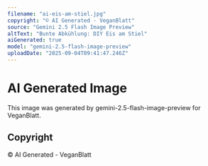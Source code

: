 ```yaml
---
filename: "ai-eis-am-stiel.jpg"
copyright: "© AI Generated - VeganBlatt"
source: "Gemini 2.5 Flash Image Preview"
altText: "Bunte Abkühlung: DIY Eis am Stiel"
aiGenerated: true
model: "gemini-2.5-flash-image-preview"
uploadDate: "2025-09-04T09:41:47.246Z"
---
```


# AI Generated Image

This image was generated by gemini-2.5-flash-image-preview for VeganBlatt.

## Copyright
© AI Generated - VeganBlatt
